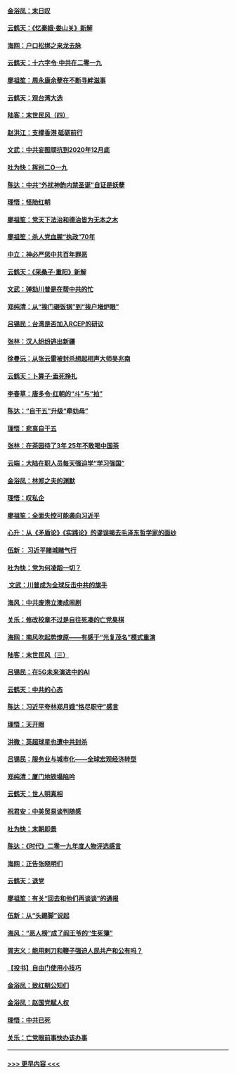 #### [金浴凤：末日叹](../pages/nsc993/n11752359.md?t=12291733) 
#### [云鹤天：《忆秦娥‧娄山关》新解](../pages/nsc993/n11752348.md?t=12291733) 
#### [海网：户口松绑之来龙去脉](../pages/nsc993/n11752328.md?t=12291733) 
#### [云鹤天：十六字令‧中共在二零一九](../pages/nsc993/n11752305.md?t=12291733) 
#### [廖祖笙：周永康余孽在不断寻衅滋事](../pages/nsc993/n11751013.md?t=12291733) 
#### [云鹤天：观台湾大选](../pages/nsc993/n11751007.md?t=12291733) 
#### [陆客：末世民风（四）](../pages/nsc993/n11749203.md?t=12291733) 
#### [赵洪江：支撑香港 砥砺前行](../pages/nsc993/n11748482.md?t=12291733) 
#### [文武：中共妄图顽抗到2020年12月底](../pages/nsc993/n11748446.md?t=12291733) 
#### [吐为快：挥别二O一九](../pages/nsc993/n11748411.md?t=12291733) 
#### [陈达：中共“外扰神韵内禁圣诞”自证是妖孽](../pages/nsc993/n11748226.md?t=12291733) 
#### [理悟：怪胎红朝](../pages/nsc993/n11748206.md?t=12291733) 
#### [廖祖笙：党天下法治和德治皆为无本之木](../pages/nsc993/n11748135.md?t=12291733) 
#### [廖祖笙：杀人党血腥“执政”70年](../pages/nsc993/n11745144.md?t=12291733) 
#### [中立：神必严惩中共百年罪恶](../pages/nsc993/n11744970.md?t=12291733) 
#### [云鹤天：《采桑子‧重阳》新解](../pages/nsc993/n11744948.md?t=12291733) 
#### [文武：弹劾川普是在帮中共的忙](../pages/nsc993/n11744758.md?t=12291733) 
#### [郑纯清：从“挨门砸饭锅”到“挨户堵炉眼”](../pages/nsc993/n11744745.md?t=12291733) 
#### [吕锡民：台湾是否加入RCEP的研议](../pages/nsc993/n11744701.md?t=12291733) 
#### [张林：汉人纷纷逃出新疆](../pages/nsc993/n11743530.md?t=12291733) 
#### [徐曼沅：从张云雷被封杀想起相声大师吴兆南](../pages/nsc993/n11741816.md?t=12291733) 
#### [云鹤天：卜算子‧垂死挣扎](../pages/nsc993/n11739956.md?t=12291733) 
#### [李春草：唐多令‧红朝的“斗”与“拍”](../pages/nsc993/n11739830.md?t=12291733) 
#### [陈达：“自干五”升级“牵妨母”](../pages/nsc993/n11739724.md?t=12291733) 
#### [理悟：悲哀自干五](../pages/nsc993/n11739547.md?t=12291733) 
#### [张林：在茶园待了3年 25年不敢喝中国茶](../pages/nsc993/n11739240.md?t=12291733) 
#### [云端：大陆在职人员每天强迫学“学习强国”](../pages/nsc993/n11738735.md?t=12291733) 
#### [金浴凤：林郑之夫的渊默](../pages/nsc993/n11737735.md?t=12291733) 
#### [理悟：叹私企](../pages/nsc993/n11737715.md?t=12291733) 
#### [廖祖笙：全面失控可能袭向习近平](../pages/nsc993/n11737704.md?t=12291733) 
#### [心升：从《矛盾论》《实践论》的谬误揭去毛泽东哲学家的面纱](../pages/nsc993/n11736962.md?t=12291733) 
#### [伍新： 习近平赌城赌气行](../pages/nsc993/n11736929.md?t=12291733) 
#### [吐为快：党为何凌蹈一切？](../pages/nsc993/n11736915.md?t=12291733) 
#### [ 文武：川普成为全球反击中共的旗手](../pages/nsc993/n11736882.md?t=12291733) 
#### [海风：中共废港立澳成闹剧](../pages/nsc993/n11735857.md?t=12291733) 
#### [关乐：修改校章不过是自往死凑的亡党臭棋](../pages/nsc993/n11735097.md?t=12291733) 
#### [海网：南风吹起势燎原——有感于“光复茂名”模式重演](../pages/nsc993/n11732308.md?t=12291733) 
#### [陆客：末世民风（三）](../pages/nsc993/n11732211.md?t=12291733) 
#### [吕锡民：在5G未来演进中的AI](../pages/nsc993/n11730010.md?t=12291733) 
#### [云鹤天：中共的心态](../pages/nsc993/n11729906.md?t=12291733) 
#### [陈达：习近平夸林郑月娥“恪尽职守”感言](../pages/nsc993/n11729881.md?t=12291733) 
#### [理悟：天开眼](../pages/nsc993/n11729699.md?t=12291733) 
#### [洪微：英超球星也遭中共封杀](../pages/nsc993/n11727243.md?t=12291733) 
#### [吕锡民：服务业与城市化——全球宏观经济转型](../pages/nsc993/n11725845.md?t=12291733) 
#### [郑纯清：厦门地铁塌陷吟](../pages/nsc993/n11725813.md?t=12291733) 
#### [云鹤天：世人明真相](../pages/nsc993/n11725621.md?t=12291733) 
#### [祝君安：中美贸易谈判随感](../pages/nsc993/n11725609.md?t=12291733) 
#### [吐为快：末朝即景](../pages/nsc993/n11723365.md?t=12291733) 
#### [陈达：《时代》二零一九年度人物评选感言](../pages/nsc993/n11723337.md?t=12291733) 
#### [海网：正告张晓明们](../pages/nsc993/n11723228.md?t=12291733) 
#### [云鹤天：退党](../pages/nsc993/n11723056.md?t=12291733) 
#### [廖祖笙：有关“回去和他们再谈谈”的通报](../pages/nsc993/n11722442.md?t=12291733) 
#### [伍新：从“头踢脚”说起](../pages/nsc993/n11722429.md?t=12291733) 
#### [海风：“恶人榜”成了阎王爷的“生死簿”](../pages/nsc993/n11722272.md?t=12291733) 
#### [胥志义：能用剌刀和鞭子强迫人民共产和公有吗？](../pages/nsc993/n11720569.md?t=12291733) 
#### [【投书】自由门使用小技巧](../pages/nsc993/n11720180.md?t=12291733) 
#### [金浴凤：致红朝公知们](../pages/nsc993/n11720563.md?t=12291733) 
#### [金浴凤：赵国党赋人权](../pages/nsc993/n11720533.md?t=12291733) 
#### [理悟：中共已死](../pages/nsc993/n11720233.md?t=12291733) 
#### [关乐：亡党眼前事快办该办事](../pages/nsc993/n11719160.md?t=12291733) 

----
#### [ >>> 更早内容 <<< ](../indexes/nsc993-earlier.md)
